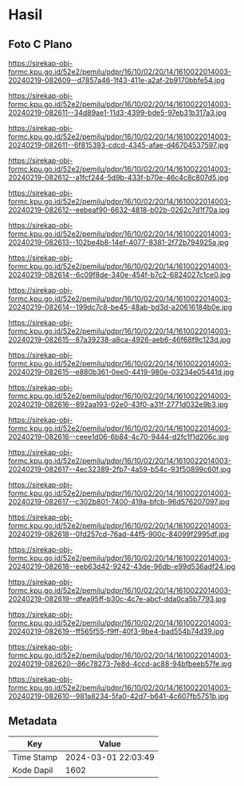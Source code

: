# Hasil

## Foto C Plano

https://sirekap-obj-formc.kpu.go.id/52e2/pemilu/pdpr/16/10/02/20/14/1610022014003-20240219-082609--d7857a46-1f43-411e-a2af-2b9170bbfe54.jpg

https://sirekap-obj-formc.kpu.go.id/52e2/pemilu/pdpr/16/10/02/20/14/1610022014003-20240219-082611--34d89ae1-11d3-4399-bde5-97eb31b317a3.jpg

https://sirekap-obj-formc.kpu.go.id/52e2/pemilu/pdpr/16/10/02/20/14/1610022014003-20240219-082611--6f815393-cdcd-4345-afae-d46704537597.jpg

https://sirekap-obj-formc.kpu.go.id/52e2/pemilu/pdpr/16/10/02/20/14/1610022014003-20240219-082612--a1fcf244-5d9b-433f-b70e-46c4c8c807d5.jpg

https://sirekap-obj-formc.kpu.go.id/52e2/pemilu/pdpr/16/10/02/20/14/1610022014003-20240219-082612--eebeaf90-6632-4818-b02b-0262c7d1f70a.jpg

https://sirekap-obj-formc.kpu.go.id/52e2/pemilu/pdpr/16/10/02/20/14/1610022014003-20240219-082613--102be4b8-14ef-4077-8381-2f72b794925a.jpg

https://sirekap-obj-formc.kpu.go.id/52e2/pemilu/pdpr/16/10/02/20/14/1610022014003-20240219-082614--6c09f8de-340e-454f-b7c2-6824027c1ce0.jpg

https://sirekap-obj-formc.kpu.go.id/52e2/pemilu/pdpr/16/10/02/20/14/1610022014003-20240219-082614--199dc7c8-be45-48ab-bd3d-a20616184b0e.jpg

https://sirekap-obj-formc.kpu.go.id/52e2/pemilu/pdpr/16/10/02/20/14/1610022014003-20240219-082615--87a39238-a8ca-4926-aeb6-46f68f9c123d.jpg

https://sirekap-obj-formc.kpu.go.id/52e2/pemilu/pdpr/16/10/02/20/14/1610022014003-20240219-082615--e880b361-0ee0-4419-980e-03234e05441d.jpg

https://sirekap-obj-formc.kpu.go.id/52e2/pemilu/pdpr/16/10/02/20/14/1610022014003-20240219-082616--892aa193-02e0-43f0-a31f-2771d032e9b3.jpg

https://sirekap-obj-formc.kpu.go.id/52e2/pemilu/pdpr/16/10/02/20/14/1610022014003-20240219-082616--ceee1d06-6b84-4c70-9444-d2fc1f1d206c.jpg

https://sirekap-obj-formc.kpu.go.id/52e2/pemilu/pdpr/16/10/02/20/14/1610022014003-20240219-082617--4ec32389-2fb7-4a59-b54c-93f50899c60f.jpg

https://sirekap-obj-formc.kpu.go.id/52e2/pemilu/pdpr/16/10/02/20/14/1610022014003-20240219-082617--c302b801-7400-419a-bfcb-96d576207097.jpg

https://sirekap-obj-formc.kpu.go.id/52e2/pemilu/pdpr/16/10/02/20/14/1610022014003-20240219-082618--0fd257cd-76ad-44f5-900c-84099f2995df.jpg

https://sirekap-obj-formc.kpu.go.id/52e2/pemilu/pdpr/16/10/02/20/14/1610022014003-20240219-082618--eeb63d42-9242-43de-96db-e99d536adf24.jpg

https://sirekap-obj-formc.kpu.go.id/52e2/pemilu/pdpr/16/10/02/20/14/1610022014003-20240219-082619--dfea95ff-b30c-4c7e-abcf-dda0ca5b7793.jpg

https://sirekap-obj-formc.kpu.go.id/52e2/pemilu/pdpr/16/10/02/20/14/1610022014003-20240219-082619--ff565f55-f9ff-40f3-9be4-bad554b74d39.jpg

https://sirekap-obj-formc.kpu.go.id/52e2/pemilu/pdpr/16/10/02/20/14/1610022014003-20240219-082620--86c78273-7e8d-4ccd-ac88-94bfbeeb57fe.jpg

https://sirekap-obj-formc.kpu.go.id/52e2/pemilu/pdpr/16/10/02/20/14/1610022014003-20240219-082610--981a8234-5fa0-42d7-b641-4c607fb5751b.jpg


## Metadata

| Key        | Value               |
| ---------- | ------------------- |
| Time Stamp | 2024-03-01 22:03:49 |
| Kode Dapil | 1602                |



